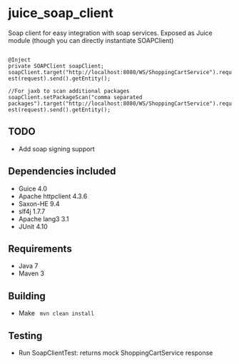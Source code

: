 juice_soap_client
============================
Soap client for easy integration with soap services. Exposed as Juice module (though you can directly instantiate SOAPClient)

<code>
@Inject
private SOAPClient soapClient;
soapClient.target("http://localhost:8080/WS/ShoppingCartService").request(request).send().getEntity();
</code>
<code>
//For jaxb to scan additional packages 
soapClient.setPackageScan("comma separated packages").target("http://localhost:8080/WS/ShoppingCartService").request(request).send().getEntity();
</code>

TODO
--------------
- Add soap signing support


Dependencies included
---------------------
- Guice 4.0
- Apache httpclient 4.3.6
- Saxon-HE 9.4
- slf4j 1.7.7
- Apache lang3 3.1  
- JUnit 4.10

Requirements
------------
- Java 7
- Maven 3

Building
--------
- Make  <code> mvn clean install </code>

Testing
---------------
- Run SoapClientTest: returns mock ShoppingCartService response


